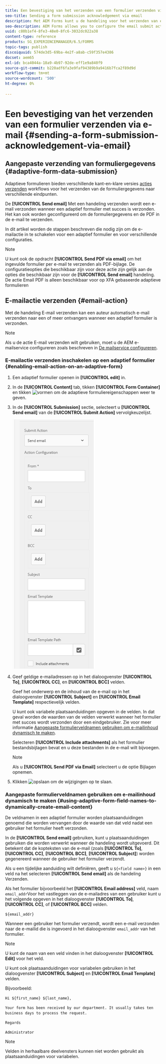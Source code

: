 ```yaml
---
title: Een bevestiging van het verzenden van een formulier verzenden via e-mail
seo-title: Sending a form submission acknowledgement via email
description: Met AEM Forms kunt u de handeling voor het verzenden van e-mail configureren. Hiermee wordt een bevestiging verzonden naar een gebruiker bij het verzenden van het formulier.
seo-description: AEM Forms allows you to configure the email submit action that sends an acknowledgement to a user on submitting the form.
uuid: c80b1ef4-8fe3-48e0-8fc6-3032dc022a38
content-type: reference
products: SG_EXPERIENCEMANAGER/6.5/FORMS
topic-tags: publish
discoiquuid: 574de3d5-69ba-4e2f-a8ab-c59f357e4386
docset: aem65
exl-id: bca4044a-18a9-4b97-92de-eff1e9a840f9
source-git-commit: b220adf6fa3e9faf94389b9a9416b7fca2f89d9d
workflow-type: tm+mt
source-wordcount: '500'
ht-degree: 0%

---
```


# Een bevestiging van het verzenden van een formulier verzenden via e-mail {#sending-a-form-submission-acknowledgement-via-email}

## Aangepaste verzending van formuliergegevens {#adaptive-form-data-submission}

Adaptieve formulieren bieden verschillende kant-en-klare versies [acties verzenden](../../forms/using/configuring-submit-actions.md) workflows voor het verzenden van de formuliergegevens naar verschillende eindpunten.

De **[!UICONTROL Send email]** Met een handeling verzenden wordt een e-mail verzonden wanneer een adaptief formulier met succes is verzonden. Het kan ook worden geconfigureerd om de formuliergegevens en de PDF in de e-mail te verzenden.

In dit artikel worden de stappen beschreven die nodig zijn om de e-mailactie in te schakelen voor een adaptief formulier en voor verschillende configuraties.

>[!NOTE]
>
>U kunt ook de opdracht **[!UICONTROL Send PDF via email]** om het ingevulde formulier per e-mail te verzenden als PDF-bijlage. De configuratieopties die beschikbaar zijn voor deze actie zijn gelijk aan de opties die beschikbaar zijn voor de **[!UICONTROL Send email]** handeling. De actie Email PDF is alleen beschikbaar voor op XFA gebaseerde adaptieve formulieren

## E-mailactie verzenden {#email-action}

Met de handeling E-mail verzenden kan een auteur automatisch e-mail verzenden naar een of meer ontvangers wanneer een adaptief formulier is verzonden.

>[!NOTE]
>
>Als u de actie E-mail verzenden wilt gebruiken, moet u de AEM e-mailservice configureren zoals beschreven in [De mailservice configureren](/help/sites-administering/notification.md#configuring-the-mail-service).

### E-mailactie verzenden inschakelen op een adaptief formulier {#enabling-email-action-on-an-adaptive-form}

1. Een adaptief formulier openen in **[!UICONTROL edit]** in.

1. In de **[!UICONTROL Content]** tab, tikken **[!UICONTROL Form Container]** en tikken ![vormen](assets/configure-icon.svg) om de adaptieve formuliereigenschappen weer te geven.

1. In de **[!UICONTROL Submission]** sectie, selecteert u **[!UICONTROL Send email]** van de **[!UICONTROL Submit Action]** vervolgkeuzelijst.

   ![Handelingen verzenden](assets/submission-actions.png)

1. Geef geldige e-mailadressen op in het dialoogvenster **[!UICONTROL To]**, **[!UICONTROL CC]**, en **[!UICONTROL BCC]** velden.

   Geef het onderwerp en de inhoud van de e-mail op in het dialoogvenster **[!UICONTROL Subject]** en **[!UICONTROL Email Template]** respectievelijk velden.

   U kunt ook variabele plaatsaanduidingen opgeven in de velden. In dat geval worden de waarden van de velden verwerkt wanneer het formulier met succes wordt verzonden door een eindgebruiker. Zie voor meer informatie [Aangepaste formulierveldnamen gebruiken om e-mailinhoud dynamisch te maken](../../forms/using/form-submission-receipt-via-email.md#p-using-adaptive-form-field-names-to-dynamically-create-email-content-p).

   Selecteren **[!UICONTROL Include attachments]** als het formulier bestandsbijlagen bevat en u deze bestanden in de e-mail wilt bijvoegen.

   >[!NOTE]
   >
   >Als u **[!UICONTROL Send PDF via Email]** selecteert u de optie Bijlagen opnemen.

1. Klikken ![opslaan](assets/save_icon.svg) om de wijzigingen op te slaan.

### Aangepaste formulierveldnamen gebruiken om e-mailinhoud dynamisch te maken {#using-adaptive-form-field-names-to-dynamically-create-email-content}

De veldnamen in een adaptief formulier worden plaatsaanduidingen genoemd die worden vervangen door de waarde van dat veld nadat een gebruiker het formulier heeft verzonden.

In de **[!UICONTROL Send email]** gebruiken, kunt u plaatsaanduidingen gebruiken die worden verwerkt wanneer de handeling wordt uitgevoerd. Dit betekent dat de kopteksten van de e-mail (zoals **[!UICONTROL To]**, **[!UICONTROL CC]**, **[!UICONTROL BCC]**, **[!UICONTROL Subject]**) worden gegenereerd wanneer de gebruiker het formulier verzendt.

Als u een tijdelijke aanduiding wilt definiëren, geeft u `${<field name>}` in een veld na het selecteren **[!UICONTROL Send email]** als de handeling Verzenden.

Als het formulier bijvoorbeeld het **[!UICONTROL Email address]** veld, naam `email_addr`Voor het vastleggen van de e-mailadres van een gebruiker kunt u het volgende opgeven in het dialoogvenster **[!UICONTROL To]**, **[!UICONTROL CC]**, of **[!UICONTROL BCC]** velden.

`${email_addr}`

Wanneer een gebruiker het formulier verzendt, wordt een e-mail verzonden naar de e-mailid die is ingevoerd in het dialoogvenster `email_addr` van het formulier.

>[!NOTE]
>
>U kunt de naam van een veld vinden in het dialoogvenster **[!UICONTROL Edit]** voor het veld.

U kunt ook plaatsaanduidingen voor variabelen gebruiken in het dialoogvenster **[!UICONTROL Subject]** en **[!UICONTROL Email Template]** velden.

Bijvoorbeeld:

`Hi ${first_name} ${last_name},`

`Your form has been received by our department. It usually takes ten business days to process the request.`

`Regards`

`Administrator`

>[!NOTE]
>
>Velden in herhaalbare deelvensters kunnen niet worden gebruikt als plaatsaanduidingen voor variabelen.
